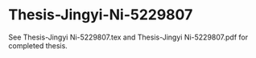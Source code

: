 # Thesis-Jingyi-Ni-5229807


See Thesis-Jingyi Ni-5229807.tex and Thesis-Jingyi Ni-5229807.pdf for completed thesis.































